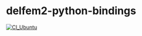 # delfem2-python-bindings

[![CI_Ubuntu](https://github.com/nobuyuki83/delfem2-python-bindings/actions/workflows/ci_ubuntu.yml/badge.svg)](https://github.com/nobuyuki83/delfem2-python-bindings/actions/workflows/ci_ubuntu.yml)

